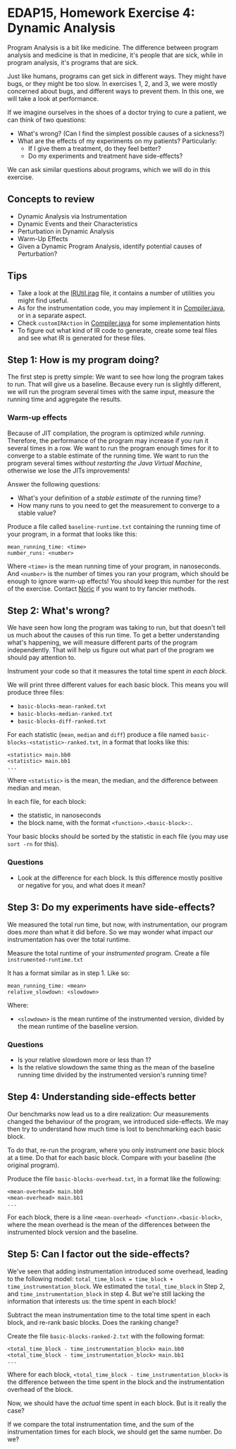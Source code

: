 # EDAP15, Homework Exercise 4: Dynamic Analysis

Program Analysis is a bit like medicine. The difference between program analysis and medicine is that in medicine, it's people that are sick, while in program analysis, it's programs that are sick.

Just like humans, programs can get sick in different ways. They might have bugs, or they might be too slow. In exercises 1, 2, and 3, we were mostly concerned about bugs, and different ways to prevent them. In this one, we will take a look at performance.

If we imagine ourselves in the shoes of a doctor trying to cure a patient, we can think of two questions:

- What's wrong? (Can I find the simplest possible causes of a sickness?)
- What are the effects of my experiments on my patients? Particularly:
  - If I give them a treatment, do they feel better?
  - Do my experiments and treatment have side-effects?

We can ask similar questions about programs, which we will do in this exercise.

## Concepts to review

- Dynamic Analysis via Instrumentation
- Dynamic Events and their Characteristics
- Perturbation in Dynamic Analysis
- Warm-Up Effects
- Given a Dynamic Program Analysis, identify potential causes of Perturbation?

## Tips

- Take a look at the [IRUtil.jrag](ir/teal0/ast/IRUtil.jrag) file, it contains a number of utilities you might find useful. 
- As for the instrumentation code, you may implement it in [Compiler.java](compiler/teal0/java/lang/Compiler.java), or in a separate aspect.
- Check `customIRAction` in [Compiler.java](compiler/teal0/java/lang/Compiler.java) for some implementation hints
- To figure out what kind of IR code to generate, create some teal files and see what IR is generated for these files.

## Step 1: How is my program doing?

The first step is pretty simple: We want to see how long the program takes to run. That will give us a baseline.
Because every run is slightly different, we will run the program several times with the same input, measure the running time and aggregate the results.


### Warm-up effects

Because of JIT compilation, the program is optimized *while running*. Therefore, the performance of the program may increase if you run it several times in a row. We want to run the program enough times for it to converge to a stable estimate of the running time. We want to run the program several times *without restarting the Java Virtual Machine*, otherwise we lose the JITs improvements!

Answer the following questions:

- What's your definition of a *stable estimate* of the running time?
- How many runs to you need to get the measurement to converge to a stable value?

Produce a file called `baseline-runtime.txt` containing the running time of your program, in a format that looks like this:

    mean_running_time: <time>
    number_runs: <number>

Where `<time>` is the mean running time of your program, in nanoseconds.
And `<number>` is the number of times you ran your program, which should be enough to ignore warm-up effects! You should keep this number for the rest of the exercise. Contact [Noric](mailto:noric.couderc@cs.lth.se) if you want to try fancier methods.

## Step 2: What's wrong?

We have seen how long the program was taking to run, but that doesn't tell us much about the causes of this run time. To get a better understanding what's happening, we will measure different parts of the program independently. That will help us figure out what part of the program we should pay attention to.

Instrument your code so that it measures the total time spent *in each block*.

We will print three different values for each basic block. 
This means you will produce three files:

- `basic-blocks-mean-ranked.txt`
- `basic-blocks-median-ranked.txt`
- `basic-blocks-diff-ranked.txt`

For each statistic (`mean`, `median` and `diff`) produce a file named `basic-blocks-<statistic>-ranked.txt`, in a format that looks like this:

    <statistic> main.bb0
    <statistic> main.bb1
    ...

Where `<statistic>` is the mean, the median, and the difference between median and mean. 

In each file, for each block:

- the statistic, in nanoseconds
- the block name, with the format `<function>.<basic-block>:`.

Your basic blocks should be sorted by the statistic in each file (you may use `sort -rn` for this).

### Questions

- Look at the difference for each block. Is this difference mostly positive or negative for you, and what does it mean?

## Step 3: Do my experiments have side-effects?

We measured the total run time, but now, with instrumentation, our program does *more* than what it did before. So we may wonder what impact our instrumentation has over the total runtime.

Measure the total runtime of your *instrumented* program. Create a file `instrumented-runtime.txt`

It has a format similar as in step 1. Like so:

    mean_running_time: <mean>
    relative_slowdown: <slowdown>

Where:

- `<slowdown>` is the mean runtime of the instrumented version, divided by the mean runtime of the baseline version.

### Questions

- Is your relative slowdown more or less than 1?
- Is the relative slowdown the same thing as the mean of the baseline running time divided by the instrumented version's running time?

## Step 4: Understanding side-effects better

Our benchmarks now lead us to a dire realization: Our measurements changed the behaviour of the program, we introduced side-effects.
We may then try to understand how much time is lost to benchmarking each basic block.

To do that, re-run the program, where you only instrument *one* basic block at a time. Do that for each basic block. Compare with your baseline (the original program).

Produce the file `basic-blocks-overhead.txt`, in a format like the following:

    <mean-overhead> main.bb0
    <mean-overhead> main.bb1
    ...

For each block, there is a line `<mean-overhead> <function>.<basic-block>`, where the mean overhead is the mean of the differences between the instrumented block version and the baseline.

## Step 5: Can I factor out the side-effects?

We've seen that adding instrumentation introduced some overhead, leading to the following model: `total_time_block = time_block + time_instrumentation_block`. We estimated the `total_time_block` in Step 2, and `time_instrumentation_block` in step 4. But we're still lacking the information that interests us: the time spent in each block!

Subtract the mean instrumentation time to the total time spent in each block, and re-rank basic blocks. Does the ranking change?

Create the file `basic-blocks-ranked-2.txt` with the following format:

    <total_time_block - time_instrumentation_block> main.bb0
    <total_time_block - time_instrumentation_block> main.bb1
    ...

Where for each block, `<total_time_block - time_instrumentation_block>` is the difference between the time spent in the block and the instrumentation overhead of the block.

Now, we should have the *actual* time spent in each block. But is it really the case?

If we compare the total instrumentation time, and the sum of the instrumentation times for each block, we should get the same number. Do we?
